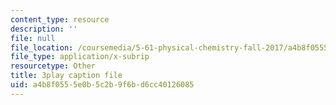 ```yaml
---
content_type: resource
description: ''
file: null
file_location: /coursemedia/5-61-physical-chemistry-fall-2017/a4b8f0555e0b5c2b9f6bd6cc40126085_lfH99vfhiI4.vtt
file_type: application/x-subrip
resourcetype: Other
title: 3play caption file
uid: a4b8f055-5e0b-5c2b-9f6b-d6cc40126085
---
```


